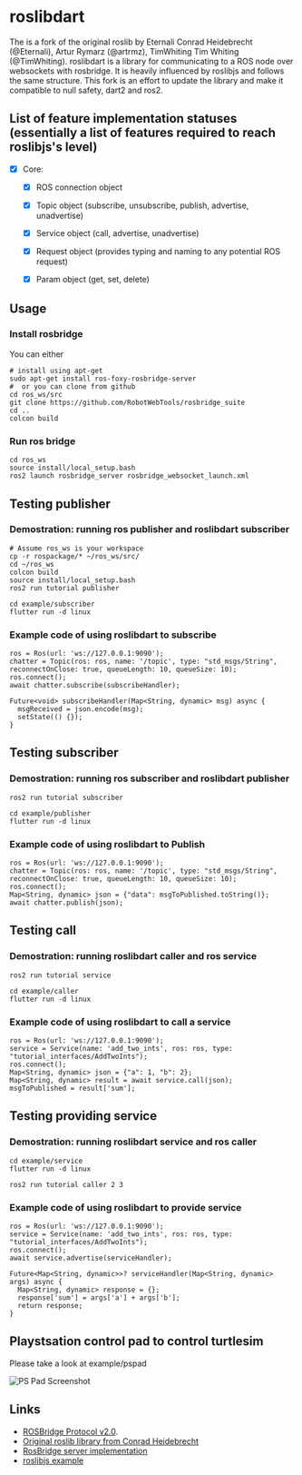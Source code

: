 # roslibdart

The is a fork of the original roslib by Eternali Conrad Heidebrecht (@Eternali), Artur Rymarz (@artrmz), TimWhiting Tim Whiting (@TimWhiting). roslibdart is a library for communicating to a ROS node over websockets with rosbridge. It is heavily influenced by roslibjs and follows the same structure. This fork is an effort to update the library and make it compatible to null safety, dart2 and ros2.

## List of feature implementation statuses (essentially a list of features required to reach roslibjs's level)
- [X] Core:
  - [x] ROS connection object
  - [x] Topic object (subscribe, unsubscribe, publish, advertise, unadvertise)
  - [x] Service object (call, advertise, unadvertise)
  - [x] Request object (provides typing and naming to any potential ROS request)
  - [x] Param object (get, set, delete)


## Usage
### Install rosbridge
You can either
```
# install using apt-get
sudo apt-get install ros-foxy-rosbridge-server
#  or you can clone from github
cd ros_ws/src
git clone https://github.com/RobotWebTools/rosbridge_suite
cd ..
colcon build
```
### Run ros bridge
```
cd ros_ws
source install/local_setup.bash
ros2 launch rosbridge_server rosbridge_websocket_launch.xml
```
## Testing publisher

### Demostration: running ros publisher and roslibdart subscriber
```
# Assume ros_ws is your workspace
cp -r rospackage/* ~/ros_ws/src/
cd ~/ros_ws
colcon build
source install/local_setup.bash
ros2 run tutorial publisher
```

```
cd example/subscriber
flutter run -d linux
```
### Example code of using roslibdart to subscribe
```
ros = Ros(url: 'ws://127.0.0.1:9090');
chatter = Topic(ros: ros, name: '/topic', type: "std_msgs/String", reconnectOnClose: true, queueLength: 10, queueSize: 10);
ros.connect();
await chatter.subscribe(subscribeHandler);

Future<void> subscribeHandler(Map<String, dynamic> msg) async {
  msgReceived = json.encode(msg);
  setState(() {});
}
```



## Testing subscriber
### Demostration: running ros subscriber and roslibdart publisher
```
ros2 run tutorial subscriber
```

```
cd example/publisher
flutter run -d linux
```
### Example code of using roslibdart to Publish 
```
ros = Ros(url: 'ws://127.0.0.1:9090');
chatter = Topic(ros: ros, name: '/topic', type: "std_msgs/String", reconnectOnClose: true, queueLength: 10, queueSize: 10);
ros.connect();
Map<String, dynamic> json = {"data": msgToPublished.toString()};
await chatter.publish(json);
```

## Testing call 
### Demostration: running roslibdart caller and ros service
```
ros2 run tutorial service
```

```
cd example/caller
flutter run -d linux
```
### Example code of using roslibdart to call a service 
```
ros = Ros(url: 'ws://127.0.0.1:9090');
service = Service(name: 'add_two_ints', ros: ros, type: "tutorial_interfaces/AddTwoInts");
ros.connect();
Map<String, dynamic> json = {"a": 1, "b": 2};
Map<String, dynamic> result = await service.call(json);
msgToPublished = result['sum'];
```


## Testing providing service
### Demostration: running roslibdart service and ros caller
```
cd example/service
flutter run -d linux
```

```
ros2 run tutorial caller 2 3
```
### Example code of using roslibdart to provide service
```
ros = Ros(url: 'ws://127.0.0.1:9090');
service = Service(name: 'add_two_ints', ros: ros, type: "tutorial_interfaces/AddTwoInts");
ros.connect();
await service.advertise(serviceHandler);

Future<Map<String, dynamic>>? serviceHandler(Map<String, dynamic> args) async {
  Map<String, dynamic> response = {};
  response['sum'] = args['a'] + args['b'];
  return response;
}
```

## Playstsation control pad to control turtlesim

Please take a look at example/pspad

![PS Pad Screenshot](./doc/pspad-screenshot.png)

## Links
- [ROSBridge Protocol v2.0](https://github.com/biobotus/rosbridge_suite/blob/master/ROSBRIDGE_PROTOCOL.md).
- [Original roslib library from Conrad Heidebrecht](https://github.com/Eternali/roslib)
- [RosBridge server implementation](https://github.com/RobotWebTools/rosbridge_suite)
- [roslibjs example](https://github.com/RobotWebTools/roslibjs/blob/develop/examples/simple.html)
